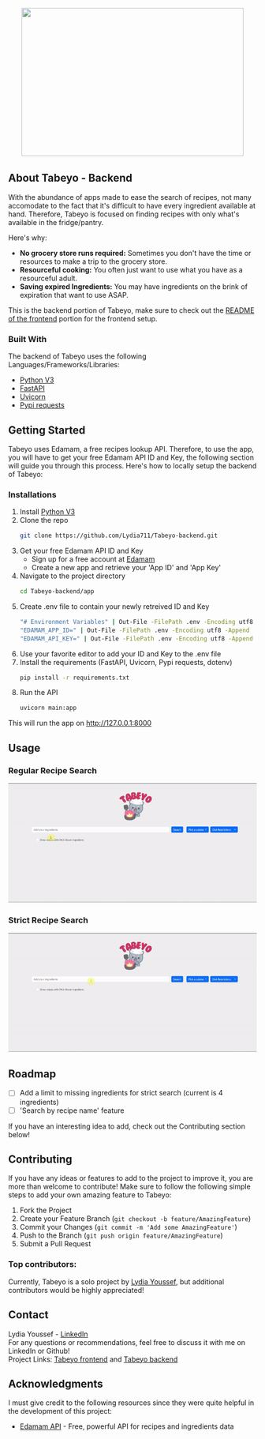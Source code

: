 
<p align="center">
  <img src="https://github.com/Lydia711/Tabeyo-frontend/blob/main/src/assets/images/tabeyoLogo.png" style="width:450px;height:300px;">
</p>

## About Tabeyo - Backend

With the abundance of apps made to ease the search of recipes, not many accomodate to the fact that it's difficult to have every ingredient available at hand. Therefore, Tabeyo is focused on finding recipes with only what's available in the fridge/pantry.

Here's why:
* **No grocery store runs required:** Sometimes you don't have the time or resources to make a trip to the grocery store.
* **Resourceful cooking:** You often just want to use what you have as a resourceful adult.
* **Saving expired Ingredients:** You may have ingredients on the brink of expiration that want to use ASAP.

This is the backend portion of Tabeyo, make sure to check out the [README of the frontend](https://github.com/Lydia711/Tabeyo-frontend) portion for the frontend setup.


### Built With

The backend of Tabeyo uses the following Languages/Frameworks/Libraries:

* [Python V3](https://www.python.org/downloads/)
* [FastAPI](https://fastapi.tiangolo.com/)
* [Uvicorn](https://www.uvicorn.org/)
* [Pypi requests](https://pypi.org/project/requests/)


## Getting Started

Tabeyo uses Edamam, a free recipes lookup API. Therefore, to use the app, you will have to get your free Edamam API ID and Key, the following section will guide you through this process.
Here's how to locally setup the backend of Tabeyo:

### Installations

1. Install [Python V3](https://www.python.org/downloads/)
2. Clone the repo
   ```sh
   git clone https://github.com/Lydia711/Tabeyo-backend.git
   ```
3. Get your free Edamam API ID and Key
    - Sign up for a free account at [Edamam](https://developer.edamam.com/edamam-recipe-api)
    - Create a new app and retrieve your 'App ID' and 'App Key'
4. Navigate to the project directory
   ```sh
   cd Tabeyo-backend/app
   ```
5. Create .env file to contain your newly retreived ID and Key
    ```sh
    "# Environment Variables" | Out-File -FilePath .env -Encoding utf8
    "EDAMAM_APP_ID=" | Out-File -FilePath .env -Encoding utf8 -Append
    "EDAMAM_API_KEY=" | Out-File -FilePath .env -Encoding utf8 -Append
     ```
6. Use your favorite editor to add your ID and Key to the .env file
7. Install the requirements (FastAPI, Uvicorn, Pypi requests, dotenv)
   ```sh
   pip install -r requirements.txt
   ```
8. Run the API
   ```sh
   uvicorn main:app
   ```
This will run the app on http://127.0.0.1:8000

## Usage

### Regular Recipe Search

<p align="center">
  <img src="https://github.com/Lydia711/Tabeyo-frontend/blob/main/src/assets/gifs/searchDemo.gif">
</p>

### Strict Recipe Search

<p align="center">
  <img src="https://github.com/Lydia711/Tabeyo-frontend/blob/main/src/assets/gifs/strictSearchDemo.gif">
</p>

## Roadmap

- [ ] Add a limit to missing ingredients for strict search (current is 4 ingredients)
- [ ] 'Search by recipe name' feature

If you have an interesting idea to add, check out the Contributing section below!

## Contributing

If you have any ideas or features to add to the project to improve it, you are more than welcome to contribute!
Make sure to follow the following simple steps to add your own amazing feature to Tabeyo:

1. Fork the Project
2. Create your Feature Branch (`git checkout -b feature/AmazingFeature`)
3. Commit your Changes (`git commit -m 'Add some AmazingFeature'`)
4. Push to the Branch (`git push origin feature/AmazingFeature`)
5. Submit a Pull Request

### Top contributors:

Currently, Tabeyo is a solo project by [Lydia Youssef](https://github.com/Lydia711), but additional contributors would be highly appreciated!

## Contact

Lydia Youssef - [LinkedIn](https://www.linkedin.com/in/lydia-youssef-4b5831176/)
<br>
For any questions or recommendations, feel free to discuss it with me on LinkedIn or Github!
<br>
Project Links: [Tabeyo frontend](https://github.com/Lydia711/Tabeyo-frontend) and [Tabeyo backend](https://github.com/Lydia711/Tabeyo-backend)


## Acknowledgments

I must give credit to the following resources since they were quite helpful in the development of this project:

* [Edamam API](https://developer.edamam.com/edamam-recipe-api) - Free, powerful API for recipes and ingredients data
